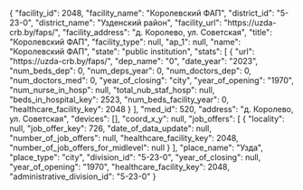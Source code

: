 {
    "facility_id": 2048,
    "facility_name": "Королевский ФАП",
    "district_id": "5-23-0",
    "district_name": "Узденский район",
    "facility_url": "https:\/\/uzda-crb.by\/faps\/",
    "facility_address": "д. Королево, ул. Советская",
    "title": "Королевский ФАП",
    "facility_type": null,
    "ap_1": null,
    "name": "Королевский ФАП",
    "state": "public institution",
    "stats": [
        {
            "url": "https:\/\/uzda-crb.by\/faps\/",
            "dep_name": "0",
            "date_year": "2023",
            "num_beds_dep": 0,
            "num_deps_year": 0,
            "num_doctors_dep": 0,
            "num_doctors_med": 0,
            "year_of_closing": "city",
            "year_of_opening": "1970",
            "num_nurse_in_hosp": null,
            "total_nub_staf_hosp": null,
            "beds_in_hospital_key": 2523,
            "num_beds_facility_year": 0,
            "healthcare_facility_key": 2048
        }
    ],
    "med_id": 520,
    "address": "д. Королево, ул. Советская",
    "devices": [],
    "coord_x_y": null,
    "job_offers": [
        {
            "locality": null,
            "job_offer_key": 726,
            "date_of_data_update": null,
            "number_of_job_offers": null,
            "healthcare_facility_key": 2048,
            "number_of_job_offers_for_midlevel": null
        }
    ],
    "place_name": "Узда",
    "place_type": "city",
    "division_id": "5-23-0",
    "year_of_closing": null,
    "year_of_opening": "1970",
    "healthcare_facility_key": 2048,
    "administrative_division_id": "5-23-0"
}